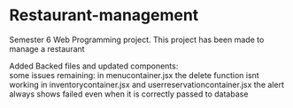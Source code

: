 # Restaurant-management
Semester 6 Web Programming project. This project has been made to manage a restaurant


Added Backed files and updated components:<br>
some issues remaining:
in menucontainer.jsx the delete function isnt working
in inventorycontainer.jsx and userreservationcontainer.jsx the alert always shows failed even when it is correctly passed to database
